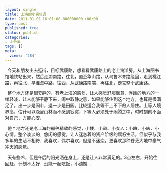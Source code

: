 ```yaml
---
layout: single
title: 上海的小资情调
date: 2011-01-01 16:01:08.000000000 +08:00
type: post
published: true
status: publish
categories:
- 未分类
tags: []
meta:
  views: '284'
---
```

<p>&#160; 今天和朋友出去逛街，目标武康路，想看看武康路上的老上海洋房。从上海图书馆地铁站出来，然后走湖南路，往北，直至华山路，从乌鲁木齐路绕回，走到桃江路，再往北，早淮海中路，往西，从武康路南端，再往北，走完整个武康路。</p>
<p>&#160; 整个地方还是很安静的，有老上海的感觉，让人感觉舒服惬意，浮躁的地方的一缕轻淡，让人能够平静下来，闹中取静之意，如果能够住到这个地方，也算是很满足了。出一步是闹市，退一步是田园。比较适合我等不上不下的人居住。上等人境界高，估计可以隐居山林而不感到寂寞，下等人必须处于闹腾之中，时时刻刻不面对自己，方能心安。</p>
<p>&#160; 整个地方还是老上海的那种精致的感觉，小楼、小窗、小女人；小路、小店、小心情。整个淡淡的，悠闲的感觉，让人迷恋着的资产阶级的腐朽生活。但似乎与我多年的生活不相符，我喜欢，偶尔喜欢，但是不迷恋，更喜欢那种苍茫大地中豪气冲天的感觉。</p>
<p>&#160; 天有些冷，但是午后的阳光洒在身上，还是让人非常满足的。3点左右，开始往回赶，计划不太好，没能一起吃饭，小遗憾…</p>
